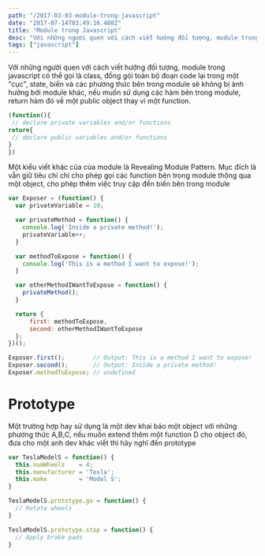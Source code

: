 ```yaml
---
path: "/2017-03-03-module-trong-javascript"
date: "2017-07-14T03:49:16.408Z"
title: "Module trong Javascript"
desc: "Với những người quen với cách viết hướng đối tượng, module trong javascript có thể gọi là class, đống gói toàn bộ đoạn code lại trong một cục, state, biến và các phương thức bên trong module sẽ không bị ảnh hưởng bởi module khác, nếu muốn sử dụng các hàm bên trong module, return hàm đó về một public object thay vì một function."
tags: ["javascript"]
---
```


Với những người quen với cách viết hướng đối tượng, module trong javascript có thể gọi là class, đống gói toàn bộ đoạn code lại trong một "cục", state, biến và các phương thức bên trong module sẽ không bị ảnh hưởng bởi module khác, nếu muốn sử dụng các hàm bên trong module, return hàm đó về một public object thay vì một function.

```javascript
(function(){
 // declare private variables and/or functions
return{
 // declare public variables and/or functions
}
})
```

Một kiểu viết khác của của module là Revealing Module Pattern. Mục đích là vẫn giữ tiêu chí chỉ cho phép gọi các function bên trong module thông qua một object, cho phép thêm việc truy cập đến biến bên trong module

```javascript
var Exposer = (function() {
  var privateVariable = 10;

  var privateMethod = function() {
    console.log('Inside a private method!');
    privateVariable++;
  }

  var methodToExpose = function() {
    console.log('This is a method I want to expose!');
  }

  var otherMethodIWantToExpose = function() {
    privateMethod();
  }

  return {
      first: methodToExpose,
      second: otherMethodIWantToExpose
  };
})();

Exposer.first();        // Output: This is a method I want to expose!
Exposer.second();       // Output: Inside a private method!
Exposer.methodToExpose; // undefined
```

# Prototype

Một trường hợp hay sử dụng là một dev khai báo một object với những phương thức A,B,C, nếu muốn extend thêm một function D cho object đó, đưa cho một anh dev khác viết thì hãy nghĩ đến prototype

```javascript
var TeslaModelS = function() {
  this.numWheels    = 4;
  this.manufacturer = 'Tesla';
  this.make         = 'Model S';
}

TeslaModelS.prototype.go = function() {
  // Rotate wheels
}

TeslaModelS.prototype.stop = function() {
  // Apply brake pads
}
```